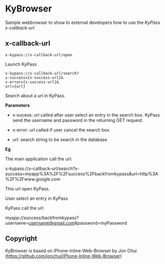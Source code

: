 KyBrowser
=========

Sample webbrowser to show to external developers how to use the *KyPass
x-callback-url.*



x-callback-url
--------------

~~~~~~~~~~~~~~~~~~~~~~~~~~~~~~~~~~~~~~~~~~~~~~~~~~~~~~~~~~~~~~~~~~~~~~~~~~~~~~~~
x-kypass://x-callback-url/open
~~~~~~~~~~~~~~~~~~~~~~~~~~~~~~~~~~~~~~~~~~~~~~~~~~~~~~~~~~~~~~~~~~~~~~~~~~~~~~~~

Launch KyPass


~~~~~~~~~~~~~~~~~~~~~~~~~~~~~~~~~~~~~~~~~~~~~~~~~~~~~~~~~~~~~~~~~~~~~~~~~~~~~~~~
x-kypass://x-callback-url/search?
x-success={x-success-url}&
x-error={x-success-url}&
url={url}
~~~~~~~~~~~~~~~~~~~~~~~~~~~~~~~~~~~~~~~~~~~~~~~~~~~~~~~~~~~~~~~~~~~~~~~~~~~~~~~~

Search about a url in KyPass.

**Parameters**

-   x-sucess: url called after user select an entry in the search box. KyPass
    send the username and password in the returning GET request.

-   x-error: url called if user cancel the search box

-   url: search string to be search in the database

**Eg​**

The main application call the url:

x-kypass://x-callback-url/search?x-success=myapp%3A%2F%2Fsuccess%2Fbackfromkypass&url=http%3A%2F%2Fwww.google.com

This url open KyPass.

User select an entry in KyPass

KyPass call the url:

myapp://success/backfromkypass?username=username@gmail.com&password=myPassword


Copyright
---------

KyBrowser is based on iPhone-Inline-Web-Browser by Jon Chui
(https://github.com/jonchui/iPhone-Inline-Web-Browser)
